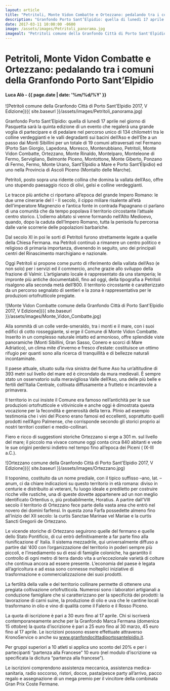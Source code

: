 ```yaml
---
layout: article
title: "Petritoli, Monte Vidon Combatte e Ortezzano: pedalando tra i comuni della Granfondo Porto Sant’Elpidio"
description: "Granfondo Porto Sant’Elpidio: quella di lunedì 17 aprile nel giorno di Pasquetta sarà la quinta edizione di un evento che regalerà una grande voglia di partecipare e di pedalare nel percorso unico di 134 chilometri tra le colline verdeggianti e le valli degradanti sui bacini dell’Aso e dell’Ete a un passo dai Monti Sibillini per un totale di 19 comuni attraversati nel Fermano (Porto San Giorgio, Lapedona, Moresco, Monterubbiano, Petritoli, Monte Vidon Combatte, Ortezzano, Monte Rinaldo, Montelparo, Monteleone di Fermo, Servigliano, Belmonte Piceno, Montottone, Monte Giberto, Ponzano di Fermo, Fermo, Monte Urano, Sant’Elpidio a Mare e Porto Sant’Elpidio) ed uno nella Provincia di Ascoli Piceno (Montalto delle Marche)."
date: 2017-03-11 10:00:00 -0600
image: /assets/images/Petritoli_panorama.jpg
imagealt: "Petritoli comune della Granfondo Città di Porto Sant'Elpidio 2017, V Edizione"
---
```


# Petritoli, Monte Vidon Combatte e Ortezzano: pedalando tra i comuni della Granfondo Porto Sant’Elpidio

#### Luca Alò - {{ page.date | date: '%m/%d/%Y' }}

![Petritoli comune della Granfondo Città di Porto Sant'Elpidio 2017, V Edizione]({{ site.baseurl }}/assets/images/Petritoli_panorama.jpg)

Granfondo Porto Sant’Elpidio: quella di lunedì 17 aprile nel giorno di Pasquetta sarà la quinta edizione di un evento che regalerà una grande voglia di partecipare e di pedalare nel percorso unico di 134 chilometri tra le colline verdeggianti e le valli degradanti sui bacini dell’Aso e dell’Ete a un passo dai Monti Sibillini per un totale di 19 comuni attraversati nel Fermano (Porto San Giorgio, Lapedona, Moresco, Monterubbiano, Petritoli, Monte Vidon Combatte, Ortezzano, Monte Rinaldo, Montelparo, Monteleone di Fermo, Servigliano, Belmonte Piceno, Montottone, Monte Giberto, Ponzano di Fermo, Fermo, Monte Urano, Sant’Elpidio a Mare e Porto Sant’Elpidio) ed uno nella Provincia di Ascoli Piceno (Montalto delle Marche).

Petritoli, posto sopra una ridente collina che domina la vallata dell’Aso, offre uno stupendo paesaggio ricco di olivi, gelsi e colline verdeggianti.

Le tracce più antiche ci riportano all’epoca del grande Impero Romano: le due urne cinerarie del I - II secolo, il cippo miliare risalente all’età dell’imperatore Magnenzio e l’antica fonte in contrada Papagnano ci parlano di una comunità che da tempo popolava il territorio circostante l’attuale centro storico. L’odierno abitato si venne formando nell’Alto Medioevo, quando, dopo la caduta dell’Impero Romano, tutta la penisola fu percorsa dalle varie scorrerie delle popolazioni barbariche.

Dal secolo XI in poi le sorti di Petritoli furono strettamente legate a quelle della Chiesa Fermana. ma Petritoli continuò a rimanere un centro politico e religioso di primaria importanza, divenendo in seguito, uno dei principali centri del Rinascimento marchigiano e nazionale.

Oggi Petritoli si propone come punto di riferimento della vallata dell’Aso (e non solo) per i servizi ed il commercio, anche grazie allo sviluppo della frazione di Valmir. L’artigianato locale è rappresentato da una stamperia; le impronte più antiche documentabili, fino ad oggi, della tipografia a Petritoli risalgono alla seconda metà dell’800. Il territorio circostante è caratterizzato da un percorso segnalato di sentieri e la zona è rappresentativa per le produzioni ortofrutticole pregiate.

![Monte Vidon Combatte comune della Granfondo Città di Porto Sant'Elpidio 2017, V Edizione]({{ site.baseurl }}/assets/images/Monte_Vidon_Combatte.jpg)

Alla sommità di un colle verde-smeraldo, tra i monti e il mare, con i suoi edifici di cotto rosseggiante, si erge il Comune di Monte Vidon Combatte. Inserito in un complesso naturale intatto ed armonioso, offre splendide viste panoramiche (Monti Sibillini, Gran Sasso, Conero e scorci di Mare Adriatico), un clima mite d’inverno e fresco d’estate: costituisce un ottimo rifugio per quanti sono alla ricerca di tranquillità e di bellezze naturali incontaminate.

Il paese attuale, situato sulla riva sinistra del fiume Aso ha un’altitudine di 393 metri sul livello del mare ed è circondato da mura medievali. È sempre stato un osservatorio sulla meravigliosa Valle dell’Aso, una delle più belle e fertili dell’Italia Centrale, coltivata diffusamente a frutteto e incantevole a primavera.

Il territorio in cui insiste il Comune era famoso nell’antichità per le sue produzioni ortofrutticole e vitivinicole e anche oggi è dimostrata questa vocazione per la fecondità e generosità della terra. Plinio ad esempio testimonia che i vini del Piceno erano famosi ed eccellenti, soprattutto quelli prodotti nell’Agro Palmense, che corrisponde secondo gli storici proprio ai nostri territori costieri e medio-collinari.

Fiero e ricco di suggestioni storiche Ortezzano si erge a 301 m. sul livello del mare; il piccolo ma vivace comune oggi conta circa 840 abitanti e vede le sue origini perdersi indietro nel tempo fino all’epoca dei Piceni ( IX-III a.C.).

![Ortezzano comune della Granfondo Città di Porto Sant'Elpidio 2017, V Edizione]({{ site.baseurl }}/assets/images/Ortezzano.jpg)

Il toponimo, costituito da un nome prediale, con il tipico suffisso –ano, lat. –anum, ci da chiare indicazioni su questo territorio in età romana: diviso in centurie e distribuito ai veterani, fu luogo ideale e prediletto per costruire ricche ville rustiche, una di queste dovette appartenere ad un non meglio identificato Ortentius o, più probabilmente, Horatius. A partire dall’VIII secolo il territorio di Ortezzano fece parte della vasta area che entrò nel novero dei domini farfensi. In questa zona  Farfa possedette almeno fino all’inizio del XII secolo: la curtis Sanctae Marinae vel Mariae e la curtis Sancti Gregorii de Ortezzano.

Le vicende  storiche  di  Ortezzano seguirono  quelle  del  fermano  e  quelle  dello  Stato  Pontificio,  di  cui  entrò  definitivamente  a  far  parte  fino  alla  riunificazione  d'  Italia. Il sistema mezzadrile, qui universalmente diffuso a partire dal ‘400 con l’organizzazione del territorio in poderi sempre più piccoli, e l’insediamento su di essi di famiglie coloniche, ha garantito il controllo di ogni metro di terra dando vita a un’eccezionale varietà di colture che continua ancora ad essere presente. L’economia del paese è legata all’agricoltura e ad essa sono connesse molteplici iniziative di trasformazione e commercializzazione dei suoi prodotti.

La fertilità della valle e del territorio collinare permette di ottenere una pregiata coltivazione ortofrutticola. Numerosi sono i laboratori artigianali a conduzione famigliare che si caratterizzano per la specificità dei prodotti: la lavorazione di carni suine, la produzione di olio e uva che le cantine locali trasformano in olio e vino di qualità come il Falerio e il Rosso Piceno.

La quota di iscrizione è pari a 30 euro fino al 17 aprile. Chi si iscriverà contemporaneamente anche per la Granfondo Marca Fermana (domenica 15 ottobre) la quota d’iscrizione è pari a 25 euro fino al 30 marzo, 45 euro fino al 17 aprile. Le iscrizioni possono essere effettuate attraverso KronoService o anche su www.granfondocittadiportosantelpidio.it.

Per gruppi superiori a 10 atleti si applica uno sconto del 20% e per i partecipanti “partenza alla Francese” 10 euro (nel modulo d’iscrizione va specificata la dicitura “partenza alla francese”).

Le iscrizioni comprendono assistenza meccanica, assistenza medica-sanitaria, radio soccorso, ristori, docce, pasta/pesce party all’arrivo, pacco regalo e assegnazione di un mega premio per il vincitore della combinata Gran Prix Coste Fermane.